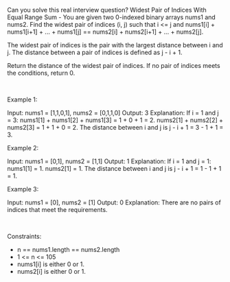 Can you solve this real interview question? Widest Pair of Indices With Equal Range Sum - You are given two 0-indexed binary arrays nums1 and nums2. Find the widest pair of indices (i, j) such that i <= j and nums1[i] + nums1[i+1] + ... + nums1[j] == nums2[i] + nums2[i+1] + ... + nums2[j].

The widest pair of indices is the pair with the largest distance between i and j. The distance between a pair of indices is defined as j - i + 1.

Return the distance of the widest pair of indices. If no pair of indices meets the conditions, return 0.

 

Example 1:


Input: nums1 = [1,1,0,1], nums2 = [0,1,1,0]
Output: 3
Explanation:
If i = 1 and j = 3:
nums1[1] + nums1[2] + nums1[3] = 1 + 0 + 1 = 2.
nums2[1] + nums2[2] + nums2[3] = 1 + 1 + 0 = 2.
The distance between i and j is j - i + 1 = 3 - 1 + 1 = 3.


Example 2:


Input: nums1 = [0,1], nums2 = [1,1]
Output: 1
Explanation:
If i = 1 and j = 1:
nums1[1] = 1.
nums2[1] = 1.
The distance between i and j is j - i + 1 = 1 - 1 + 1 = 1.


Example 3:


Input: nums1 = [0], nums2 = [1]
Output: 0
Explanation:
There are no pairs of indices that meet the requirements.


 

Constraints:

 * n == nums1.length == nums2.length
 * 1 <= n <= 105
 * nums1[i] is either 0 or 1.
 * nums2[i] is either 0 or 1.